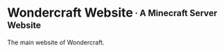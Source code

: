 # Wondercraft Website<sub><sup> · A Minecraft Server Website</sup></sub>

The main website of Wondercraft.
